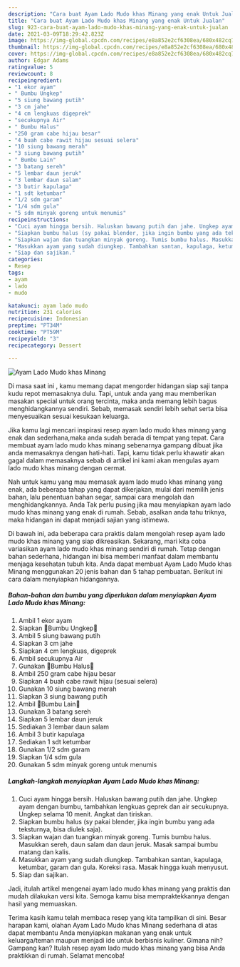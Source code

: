 ```yaml
---
description: "Cara buat Ayam Lado Mudo khas Minang yang enak Untuk Jualan"
title: "Cara buat Ayam Lado Mudo khas Minang yang enak Untuk Jualan"
slug: 923-cara-buat-ayam-lado-mudo-khas-minang-yang-enak-untuk-jualan
date: 2021-03-09T18:29:42.823Z
image: https://img-global.cpcdn.com/recipes/e8a852e2cf6308ea/680x482cq70/ayam-lado-mudo-khas-minang-foto-resep-utama.jpg
thumbnail: https://img-global.cpcdn.com/recipes/e8a852e2cf6308ea/680x482cq70/ayam-lado-mudo-khas-minang-foto-resep-utama.jpg
cover: https://img-global.cpcdn.com/recipes/e8a852e2cf6308ea/680x482cq70/ayam-lado-mudo-khas-minang-foto-resep-utama.jpg
author: Edgar Adams
ratingvalue: 5
reviewcount: 8
recipeingredient:
- "1 ekor ayam"
- " Bumbu Ungkep"
- "5 siung bawang putih"
- "3 cm jahe"
- "4 cm lengkuas digeprek"
- "secukupnya Air"
- " Bumbu Halus"
- "250 gram cabe hijau besar"
- "4 buah cabe rawit hijau sesuai selera"
- "10 siung bawang merah"
- "3 siung bawang putih"
- " Bumbu Lain"
- "3 batang sereh"
- "5 lembar daun jeruk"
- "3 lembar daun salam"
- "3 butir kapulaga"
- "1 sdt ketumbar"
- "1/2 sdm garam"
- "1/4 sdm gula"
- "5 sdm minyak goreng untuk menumis"
recipeinstructions:
- "Cuci ayam hingga bersih. Haluskan bawang putih dan jahe. Ungkep ayam dengan bumbu, tambahkan lengkuas geprek dan air secukupnya. Ungkep selama 10 menit. Angkat dan tiriskan."
- "Siapkan bumbu halus (sy pakai blender, jika ingin bumbu yang ada teksturnya, bisa diulek saja)."
- "Siapkan wajan dan tuangkan minyak goreng. Tumis bumbu halus. Masukkan sereh, daun salam dan daun jeruk. Masak sampai bumbu matang dan kalis."
- "Masukkan ayam yang sudah diungkep. Tambahkan santan, kapulaga, ketumbar, garam dan gula. Koreksi rasa. Masak hingga kuah menyusut."
- "Siap dan sajikan."
categories:
- Resep
tags:
- ayam
- lado
- mudo

katakunci: ayam lado mudo 
nutrition: 231 calories
recipecuisine: Indonesian
preptime: "PT34M"
cooktime: "PT59M"
recipeyield: "3"
recipecategory: Dessert

---
```



![Ayam Lado Mudo khas Minang](https://img-global.cpcdn.com/recipes/e8a852e2cf6308ea/680x482cq70/ayam-lado-mudo-khas-minang-foto-resep-utama.jpg)

Di masa  saat ini , kamu memang dapat mengorder hidangan siap saji tanpa kudu repot memasaknya dulu. Tapi, untuk anda yang mau memberikan masakan special untuk orang tercinta, maka anda memang lebih bagus menghidangkannya sendiri. Sebab, memasak sendiri lebih sehat serta bisa menyesuaikan sesuai kesukaan keluarga.

Jika kamu lagi mencari inspirasi resep ayam lado mudo khas minang yang enak dan sederhana,maka anda sudah berada di tempat yang tepat. Cara membuat ayam lado mudo khas minang  sebenarnya gampang dibuat jika anda memasaknya dengan hati-hati. Tapi, kamu tidak perlu khawatir akan gagal dalam memasaknya 
sebab di artikel ini kami akan mengulas ayam lado mudo khas minang dengan cermat.  



Nah untuk kamu yang mau memasak ayam lado mudo khas minang yang enak, ada beberapa tahap yang dapat dikerjakan, mulai dari memilih jenis bahan, lalu penentuan bahan segar, sampai cara mengolah dan menghidangkannya. Anda Tak perlu pusing jika mau menyiapkan ayam lado mudo khas minang yang enak di rumah. Sebab, asalkan anda  tahu triknya, maka hidangan ini dapat menjadi sajian yang istimewa.

Di bawah ini, ada beberapa cara praktis  dalam mengolah resep ayam lado mudo khas minang yang siap dikreasikan. Sekarang, mari kita coba variasikan ayam lado mudo khas minang sendiri di rumah. Tetap dengan bahan sederhana, hidangan ini bisa memberi manfaat dalam membantu menjaga kesehatan tubuh kita. Anda dapat membuat Ayam Lado Mudo khas Minang menggunakan 20 jenis bahan dan 5 tahap pembuatan. Berikut ini cara dalam menyiapkan hidangannya.

<!--inarticleads1-->

##### Bahan-bahan dan bumbu yang diperlukan dalam menyiapkan Ayam Lado Mudo khas Minang:

1. Ambil 1 ekor ayam
1. Siapkan  🍁Bumbu Ungkep🍁
1. Ambil 5 siung bawang putih
1. Siapkan 3 cm jahe
1. Siapkan 4 cm lengkuas, digeprek
1. Ambil secukupnya Air
1. Gunakan  🍁Bumbu Halus🍁
1. Ambil 250 gram cabe hijau besar
1. Siapkan 4 buah cabe rawit hijau (sesuai selera)
1. Gunakan 10 siung bawang merah
1. Siapkan 3 siung bawang putih
1. Ambil  🍁Bumbu Lain🍁
1. Gunakan 3 batang sereh
1. Siapkan 5 lembar daun jeruk
1. Sediakan 3 lembar daun salam
1. Ambil 3 butir kapulaga
1. Sediakan 1 sdt ketumbar
1. Gunakan 1/2 sdm garam
1. Siapkan 1/4 sdm gula
1. Gunakan 5 sdm minyak goreng untuk menumis




<!--inarticleads2-->

##### Langkah-langkah menyiapkan Ayam Lado Mudo khas Minang:

1. Cuci ayam hingga bersih. Haluskan bawang putih dan jahe. Ungkep ayam dengan bumbu, tambahkan lengkuas geprek dan air secukupnya. Ungkep selama 10 menit. Angkat dan tiriskan.
1. Siapkan bumbu halus (sy pakai blender, jika ingin bumbu yang ada teksturnya, bisa diulek saja).
1. Siapkan wajan dan tuangkan minyak goreng. Tumis bumbu halus. Masukkan sereh, daun salam dan daun jeruk. Masak sampai bumbu matang dan kalis.
1. Masukkan ayam yang sudah diungkep. Tambahkan santan, kapulaga, ketumbar, garam dan gula. Koreksi rasa. Masak hingga kuah menyusut.
1. Siap dan sajikan.




Jadi, itulah artikel mengenai  ayam lado mudo khas minang  yang praktis dan mudah dilakukan versi kita. Semoga kamu bisa mempraktekkannya dengan hasil yang memuaskan. 

Terima kasih kamu telah membaca resep yang kita tampilkan di sini. Besar harapan kami, olahan  Ayam Lado Mudo khas Minang sederhana di atas dapat membantu Anda menyiapkan makanan yang enak untuk keluarga/teman maupun menjadi ide untuk berbisnis kuliner. Gimana nih? Gampang kan? Itulah resep ayam lado mudo khas minang yang bisa Anda praktikkan di rumah. Selamat mencoba!

